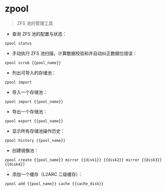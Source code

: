# zpool

> ZFS 池的管理工具

- 查询 ZFS 池的配置与状态：

`zpool status`

- 手动执行 ZFS 池扫描，计算数据校验和并自动纠正数据位错误：

`zpool scrub {{pool_name}}`

- 列出可导入的存储池：

`zpool import`

- 导入一个存储池：

`zpool import {{pool_name}}`

- 导出一个存储池：

`zpool export {{pool_name}}`

- 显示所有存储池操作历史：

`zpool history {{pool_name}}`

- 创建镜像池：

`zpool create {{pool_name}} mirror {{disk1}} {{disk2}} mirror {{disk3}} {{disk4}}`

- 添加一个缓存（L2ARC 二级缓存）：

`zpool add {{pool_name}} cache {{cache_disk}}`

[#]: contributors: ([尚卓燃]，[Datura stramonium L.]，[Jangrui]，[󠀀]，[ㅤ]，[one])